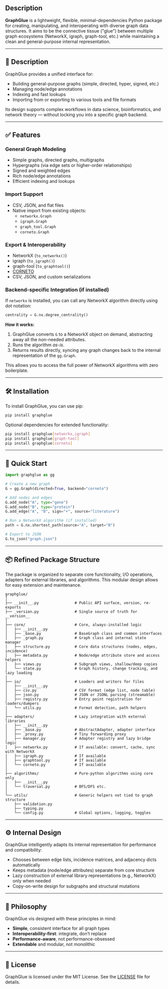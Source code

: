 ## Description

**GraphGlue** is a lightweight, flexible, minimal-dependencies Python package for creating, manipulating, and interoperating with diverse graph data structures. It aims to be the connective tissue ("glue") between multiple graph ecosystems (NetworkX, igraph, graph-tool, etc.) while maintaining a clean and general-purpose internal representation.

---

## 📌 Description

GraphGlue provides a unified interface for:

- Building general-purpose graphs (simple, directed, hyper, signed, etc.)
- Managing node/edge annotations
- Indexing and fast lookups
- Importing from or exporting to various tools and file formats

Its design supports complex workflows in data science, bioinformatics, and network theory — without locking you into a specific graph backend.

---

## ✅ Features

### General Graph Modeling
- Simple graphs, directed graphs, multigraphs
- Hypergraphs (via edge sets or higher-order relationships)
- Signed and weighted edges
- Rich node/edge annotations
- Efficient indexing and lookups

### Import Support
- CSV, JSON, and flat files
- Native import from existing objects:
  - `networkx.Graph`
  - `igraph.Graph`
  - `graph_tool.Graph`
  - `corneto.Graph`

### Export & Interoperability
- NetworkX (`to_networkx()`)
- igraph (`to_igraph()`)
- graph-tool (`to_graphtool()`)
- [CORNETO](https://corneto.org/)
- CSV, JSON, and custom serializations

### Backend-specific Integration (if installed)

If `networkx` is installed, you can call any NetworkX algorithm directly using dot notation:

```python
centrality = G.nx.degree_centrality()
```
**How it works:**

1. GraphGlue converts `G` to a NetworkX object on demand, abstracting away all the non-needed attributes.
2. Runs the algorithm _as-is_.
3. Returns results directly, syncing any graph changes back to the internal representation of the `gg.Graph`.

This allows you to access the full power of NetworkX algorithms with zero boilerplate.

---

## 🛠️ Installation
To install GraphGlue, you can use pip:

```bash
pip install graphglue
```

Optional dependencies for extended functionality:

```bash
pip install graphglue[networkx,igraph]
pip install graphglue[graph-tool]
pip install graphglue[corneto]
```

---

## 🚀 Quick Start

```python
import graphglue as gg

# Create a new graph
G = gg.Graph(directed=True, backend="corneto")

# Add nodes and edges
G.add_node("A", type="gene")
G.add_node("B", type="protein")
G.add_edge("A", "B", sign="+", source="literature")

# Run a NetworkX algorithm (if installed)
path = G.nx.shortest_path(source="A", target="B")

# Export to JSON
G.to_json("graph.json")
```

---

## 📦 Refined Package Structure
The package is organized to separate core functionality, I/O operations, adapters for external libraries, and algorithms. This modular design allows for easy extension and maintenance.

```
graphglue/
│
├── __init__.py                # Public API surface, version, re-exports
├── _version.py                # Single source of truth for __version__
│
├── core/                      # Core, always-installed logic
│   ├── __init__.py
│   ├── _base.py               # BaseGraph class and common interfaces 
│   ├── _graph.py              # Graph class and internal state manager
│   ├── structure.py           # Core data structures (nodes, edges, incidence)
│   ├── metadata.py            # Node/edge attribute store and access helpers
│   ├── views.py               # Subgraph views, shallow/deep copies
│   └── state.py               # Graph history, change tracking, and lazy loading
│
├── io/                        # Loaders and writers for files
│   ├── __init__.py
│   ├── csv.py                 # CSV format (edge list, node table)
│   ├── json.py                # JSON or JSONL parsing (streamable)
│   ├── registry.py            # Entry point registration for loaders/dumpers
│   └── utils.py               # Format detection, path helpers
│
├── adapters/                  # Lazy integration with external libraries
│   ├── __init__.py
│   ├── _base.py               # AbstractAdapter, adapter interface
│   ├── _proxy.py              # Tiny forwarding proxy
│   ├── manager.py             # Adapter registry and lazy bridge logic
│   ├── networkx.py            # If available: convert, cache, sync with NetworkX
│   ├── igraph.py              # If available
│   ├── graphtool.py           # If available
│   └── corneto.py             # If available
│
├── algorithms/                # Pure-python algorithms using core only
│   ├── __init__.py
│   └── traversal.py           # BFS/DFS etc.
│
└── utils/                     # Generic helpers not tied to graph structure
    ├── validation.py
    ├── typing.py
    └── config.py              # Global options, logging, toggles
```

---

## ⚙️ Internal Design
GraphGlue intelligently adapts its internal representation for performance and compatibility:

- Chooses between edge lists, incidence matrices, and adjacency dicts automatically
- Keeps metadata (node/edge attributes) separate from core structure
- Lazy construction of external library representations (e.g., NetworkX) only when needed
- Copy-on-write design for subgraphs and structural mutations

---

## 🧭  Philosophy
GraphGlue vis designed with these principles in mind:

- **Simple**, consistent interface for all graph types
- **Interoperability-first**: integrate, don’t replace
- **Performance-aware**, not performance-obsessed
- **Extendable** and modular, not monolithic

---

## 📜 License
GraphGlue is licensed under the MIT License. See the [LICENSE](LICENSE) file for details.

